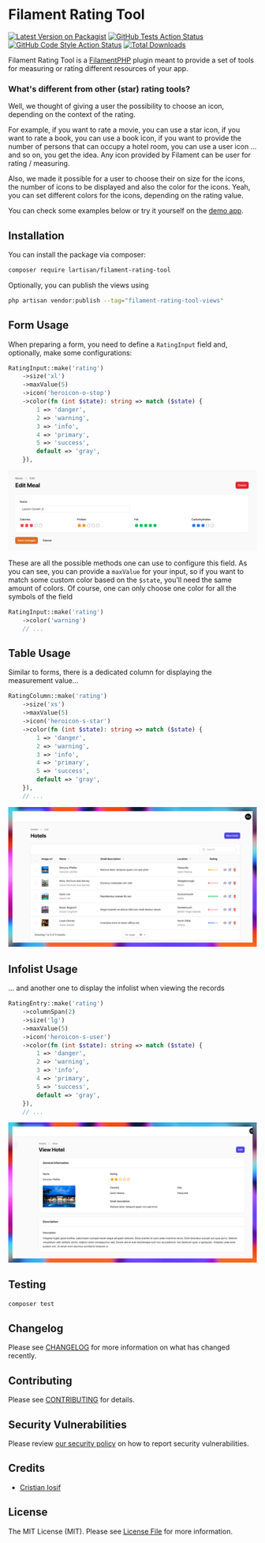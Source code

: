 # Filament Rating Tool

[![Latest Version on Packagist](https://img.shields.io/packagist/v/lartisan/filament-rating-tool.svg?style=flat-square)](https://packagist.org/packages/lartisan/filament-rating-tool)
[![GitHub Tests Action Status](https://img.shields.io/github/actions/workflow/status/lartisan/filament-rating-tool/run-tests.yml?branch=main&label=tests&style=flat-square)](https://github.com/lartisan/filament-rating-tool/actions?query=workflow%3Arun-tests+branch%3Amain)
[![GitHub Code Style Action Status](https://img.shields.io/github/actions/workflow/status/lartisan/filament-rating-tool/fix-php-code-style-issues.yml?branch=main&label=code%20style&style=flat-square)](https://github.com/lartisan/filament-rating-tool/actions?query=workflow%3A"Fix+PHP+code+style+issues"+branch%3Amain)
[![Total Downloads](https://img.shields.io/packagist/dt/lartisan/filament-rating-tool.svg?style=flat-square)](https://packagist.org/packages/lartisan/filament-rating-tool)



Filament Rating Tool is a [FilamentPHP](https://filamentphp.com) plugin meant to provide a set of tools for measuring or rating different resources of your app.

### What's different from other (star) rating tools?

Well, we thought of giving a user the possibility to choose an icon, depending on the context of the rating. 

For example, if you want to rate a movie, you can use a star icon, if you want to rate a book, you can use a book icon, if you want to provide the number of persons that can occupy a hotel room, you can use a user icon ... and so on, you get the idea. Any icon provided by Filament can be user for rating / measuring.

Also, we made it possible for a user to choose their on size for the icons, the number of icons to be displayed and also the color for the icons. Yeah, you can set different colors for the icons, depending on the rating value.

You can check some examples below or try it yourself on the [demo app](https://www.filamentcomponents.com).

## Installation

You can install the package via composer:

```bash
composer require lartisan/filament-rating-tool
```

Optionally, you can publish the views using

```bash
php artisan vendor:publish --tag="filament-rating-tool-views"
```

## Form Usage
When preparing a form, you need to define a `RatingInput` field and, optionally, make some configurations:

```php
RatingInput::make('rating')
    ->size('xl')
    ->maxValue(5)
    ->icon('heroicon-o-stop')
    ->color(fn (int $state): string => match ($state) {
        1 => 'danger',
        2 => 'warning',
        3 => 'info',
        4 => 'primary',
        5 => 'success',
        default => 'gray',
    }),
```

![Edit meals form](./screenshots/meals-edit.png "Edit meals form")

These are all the possible methods one can use to configure this field. As you can see, you can provide a `maxValue` for your input, so if you want to match some custom color based on the `$state`, you'll need the same amount of colors. Of course, one can only choose one color for all the symbols of the field

```php
RatingInput::make('rating')
    ->color('warning')
    // ...
```

## Table Usage
Similar to forms, there is a dedicated column for displaying the measurement value...

```php
RatingColumn::make('rating')
    ->size('xs')
    ->maxValue(5)
    ->icon('heroicon-s-star')
    ->color(fn (int $state): string => match ($state) {
        1 => 'danger',
        2 => 'warning',
        3 => 'info',
        4 => 'primary',
        5 => 'success',
        default => 'gray',
    }),
    // ...
```
![Hotels table](./screenshots/hotels-list.png "Hotels table")

## Infolist Usage
... and another one to display the infolist when viewing the records

```php
RatingEntry::make('rating')
    ->columnSpan(2)
    ->size('lg')
    ->maxValue(5)
    ->icon('heroicon-s-user')
    ->color(fn (int $state): string => match ($state) {
        1 => 'danger',
        2 => 'warning',
        3 => 'info',
        4 => 'primary',
        5 => 'success',
        default => 'gray',
    }),
    // ...
```

![Hotel infolist](./screenshots/hotels-view.png "Hotel infolist")

## Testing

```bash
composer test
```

## Changelog

Please see [CHANGELOG](CHANGELOG.md) for more information on what has changed recently.

## Contributing

Please see [CONTRIBUTING](.github/CONTRIBUTING.md) for details.

## Security Vulnerabilities

Please review [our security policy](../../security/policy) on how to report security vulnerabilities.

## Credits

- [Cristian Iosif](https://github.com/lartisan)

## License

The MIT License (MIT). Please see [License File](LICENSE.md) for more information.
